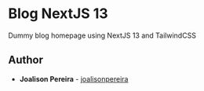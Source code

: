 <h1 align="left">
  <strong>Blog NextJS 13</strong>
</h1>

<p align="left">
  Dummy blog homepage using NextJS 13 and TailwindCSS
</p>

## Author

- **Joalison Pereira** - [joalisonpereira](https://github.com/joalisonpereira)
